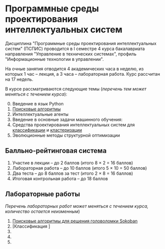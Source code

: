 # Программные среды проектирования интеллектуальных систем

Дисциплина "Программные среды проектирования интеллектуальных систем" (ПСПИС)
проводится в I семестре 4 курса бакалавриата направления "Управление в
технических системах", профиль "Информационные технологии в управлении".

На очные занятия отводится 4 академических часа в неделю, из которых 1 час –
лекция, а 3 часа – лабораторная работа.
Курс рассчитан на 17 недель.

В курсе рассматриваются следующие темы (*перечень тем может меняться с течением курса*):

0. Введение в язык Python
1. [Поисковые алгоритмы](https://github.com/1x0r/pspis/blob/master/lectures/lecture_01.html)
2. Интеллектуальные агенты
3. Введение в основные задачи машинного обучения: 
4. Средства проектирования интеллектуальных систем для [классификации](https://github.com/1x0r/pspis/blob/master/lectures/lecture_04/demos-1.ipynb) и [кластеризации](https://github.com/1x0r/pspis/blob/master/lectures/lecture_04/demos-2.ipynb)
5. Эволюционные методы структурной оптимизации

## Балльно-рейтинговая система

1. Участие в лекции – до 2 баллов (итого 8 &times; 2 = 16 баллов)
2. Лабораторная работа – до 10 баллов (итого 5 &times; 10 = 50 баллов)
3. Два теста – до 8 баллов за тест (итого 2 &times; 8 = 16 баллов)
4. Итоговая контрольная работа – до 18 баллов

## Лабораторные работы
*Перечень лабораторных работ может меняться с течением курса, количество остается неизменным*)

1. [Поисковые алгоритмы для решения головоломки Sokoban](https://github.com/1x0r/pspis/blob/master/labs/PSPIS_lab_01.ipynb)
2. [Классификация ]
3.
4.
5.
